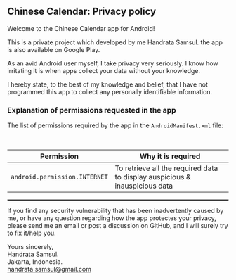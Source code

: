 ## Chinese Calendar: Privacy policy

Welcome to the Chinese Calendar app for Android!

This is a private project which developed by me Handrata Samsul. the app is also available on Google Play.

As an avid Android user myself, I take privacy very seriously.
I know how irritating it is when apps collect your data without your knowledge.

I hereby state, to the best of my knowledge and belief, that I have not programmed this app to collect any personally identifiable information. 

### Explanation of permissions requested in the app

The list of permissions required by the app in the `AndroidManifest.xml` file:

<br/>

| Permission | Why it is required |
| :---: | --- |
| `android.permission.INTERNET` | To retrieve all the required data to display auspicious & inauspicious data |

 <hr style="border:1px solid gray">

If you find any security vulnerability that has been inadvertently caused by me, or have any question regarding how the app protectes your privacy, please send me an email or post a discussion on GitHub, and I will surely try to fix it/help you.

Yours sincerely,  
Handrata Samsul.  
Jakarta, Indonesia.  
handrata.samsul@gmail.com
